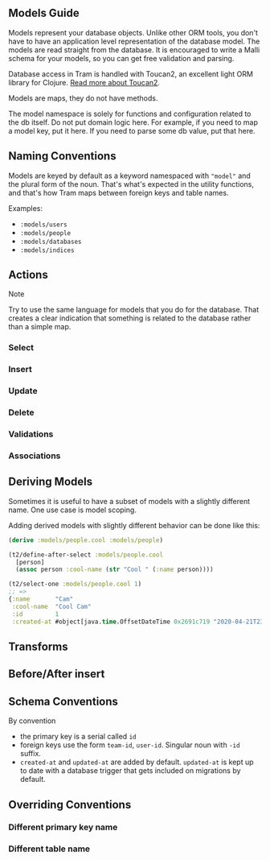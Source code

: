 ## Models Guide

Models represent your database objects.  Unlike other ORM tools, you don't have
to have an application level representation of the database model.  The models
are read straight from the database.  It is encouraged to write a Malli schema
for your models, so you can get free validation and parsing.

Database access in Tram is handled with Toucan2, an excellent light ORM library
for Clojure. [Read more about Toucan2](https://github.com/camsaul/toucan2).

Models are maps, they do not have methods.

The model namespace is solely for functions and configuration related to the db
itself.  Do not put domain logic here.  For example, if you need to map a 
model key, put it here.  If you need to parse some db value, put that here.

## Naming Conventions
Models are keyed by default as a keyword namespaced with `"model"` and the
plural form of the noun. That's what's expected in the utility functions, and
that's how Tram maps between foreign keys and table names.

Examples:  
- `:models/users`
- `:models/people`
- `:models/databases`
- `:models/indices`

## Actions

> [!NOTE]
> Try to use the same language for models that you do for the database.  That
> creates a clear indication that something is related to the database rather than
> a simple map.

### Select
### Insert
### Update
### Delete
### Validations
### Associations


## Deriving Models

Sometimes it is useful to have a subset of models with a slightly different
name.  One use case is model scoping. 

Adding derived models with slightly different behavior can be done like this: 

```clojure
(derive :models/people.cool :models/people)

(t2/define-after-select :models/people.cool
  [person]
  (assoc person :cool-name (str "Cool " (:name person))))

(t2/select-one :models/people.cool 1)
;; =>
{:name       "Cam"
 :cool-name  "Cool Cam"
 :id         1
 :created-at #object[java.time.OffsetDateTime 0x2691c719 "2020-04-21T23:56Z"]}  
```

## Transforms

## Before/After insert

## Schema Conventions

By convention 
- the primary key is a serial called `id`
- foreign keys use the form `team-id`, `user-id`. Singular noun with `-id`
  suffix.
- `created-at` and `updated-at` are added by default.  `updated-at` is kept up
  to date with a database trigger that gets included on migrations by default.
  

## Overriding Conventions

### Different primary key name
### Different table name
